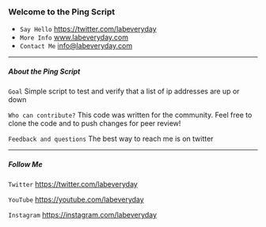 ### Welcome to the Ping Script

 * `Say Hello` https://twitter.com/labeveryday
 * `More Info` www.labeveryday.com
 * `Contact Me` info@labeveryday.com
 
___
##### About the Ping Script
`Goal`	Simple script to test and verify that a list of ip addresses are up or down

`Who can contribute?`	This code was written for the community. Feel free to clone the code and to push changes for peer review!

`Feedback and questions`	The best way to reach me is on twitter

___
##### Follow Me
`Twitter`	https://twitter.com/labeveryday

`YouTube`	https://youtube.com/labeveryday

`Instagram`	https://instagram.com/labeveryday

